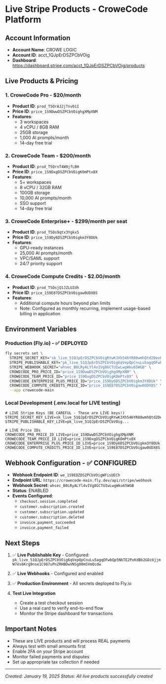 # Live Stripe Products - CroweCode Platform

## Account Information
- **Account Name**: CROWE LOGIC
- **Account ID**: acct_1QJpErDSZPCbVOig
- **Dashboard**: https://dashboard.stripe.com/acct_1QJpErDSZPCbVOig/products

## Live Products & Pricing

### 1. CroweCode Pro - $20/month
- **Product ID**: `prod_T5OrAJ2jTnvO1I`
- **Price ID**: `price_1S9DwwDSZPCbVOighgXMpXNM`
- **Features**:
  - 3 workspaces
  - 4 vCPU / 8GB RAM
  - 25GB storage
  - 1,000 AI prompts/month
  - 14-day free trial

### 2. CroweCode Team - $200/month
- **Product ID**: `prod_T5OrnT4W9jfLBH`
- **Price ID**: `price_1S9DxgDSZPCbVOigKOmPtx8X`
- **Features**:
  - 5+ workspaces
  - 8 vCPU / 32GB RAM
  - 100GB storage
  - 10,000 AI prompts/month
  - SSO support
  - 14-day free trial

### 3. CroweCode Enterprise+ - $299/month per seat
- **Product ID**: `prod_T5Os9qtx3Ygkx5`
- **Price ID**: `price_1S9Dy6DSZPCbVOigkm3Y8DUk`
- **Features**:
  - GPU-ready instances
  - 25,000 AI prompts/month
  - VPC/SAML support
  - 24/7 priority support

### 4. CroweCode Compute Credits - $2.00/month
- **Product ID**: `prod_T5OsjQ1JZLUZdh`
- **Price ID**: `price_1S9E87DSZPCbVOigaw0UDX8S`
- **Features**:
  - Additional compute hours beyond plan limits
  - Note: Configured as monthly recurring, implement usage-based billing in application

## Environment Variables

### Production (Fly.io) - ✅ DEPLOYED
```bash
fly secrets set \
  STRIPE_SECRET_KEY="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" \
  STRIPE_PUBLISHABLE_KEY="pk_live_51QJpErDSZPCbVOig6qVepQpCnuLu5agqOFwbQp5NbTE2PxKdBb2GDzXjjmW7es6Krg9nse1C987uPnZRHBDwVNSg00mSVmQcdw" \
  STRIPE_WEBHOOK_SECRET="whsec_B0LRyALYl4vIVg8GCTUIwLwgWku65WGB" \
  CROWECODE_PRO_PRICE_ID="price_1S9DwwDSZPCbVOighgXMpXNM" \
  CROWECODE_TEAM_PRICE_ID="price_1S9DxgDSZPCbVOigKOmPtx8X" \
  CROWECODE_ENTERPRISE_PLUS_PRICE_ID="price_1S9Dy6DSZPCbVOigkm3Y8DUk" \
  CROWECODE_COMPUTE_CREDITS_PRICE_ID="price_1S9E87DSZPCbVOigaw0UDX8S" \
  --app crowecode-main
```

### Local Development (.env.local for LIVE testing)
```env
# LIVE Stripe Keys (BE CAREFUL - These are LIVE keys!)
STRIPE_SECRET_KEY_LIVE=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
STRIPE_PUBLISHABLE_KEY_LIVE=pk_live_51QJpErDSZPCbVOig...

# LIVE Price IDs
CROWECODE_PRO_PRICE_ID_LIVE=price_1S9DwwDSZPCbVOighgXMpXNM
CROWECODE_TEAM_PRICE_ID_LIVE=price_1S9DxgDSZPCbVOigKOmPtx8X
CROWECODE_ENTERPRISE_PLUS_PRICE_ID_LIVE=price_1S9Dy6DSZPCbVOigkm3Y8DUk
CROWECODE_COMPUTE_CREDITS_PRICE_ID_LIVE=price_1S9E87DSZPCbVOigaw0UDX8S
```

## Webhook Configuration - ✅ CONFIGURED

- **Webhook Endpoint ID**: `we_1S9EDZDSZPCbVOigWFisUECh`
- **Endpoint URL**: `https://crowecode-main.fly.dev/api/stripe/webhook`
- **Webhook Secret**: `whsec_B0LRyALYl4vIVg8GCTUIwLwgWku65WGB`
- **Status**: ENABLED
- **Events Configured**:
  - `checkout.session.completed`
  - `customer.subscription.created`
  - `customer.subscription.updated`
  - `customer.subscription.deleted`
  - `invoice.payment_succeeded`
  - `invoice.payment_failed`

## Next Steps

1. ✅ **Live Publishable Key** - Configured: `pk_live_51QJpErDSZPCbVOig6qVepQpCnuLu5agqOFwbQp5NbTE2PxKdBb2GDzXjjmW7es6Krg9nse1C987uPnZRHBDwVNSg00mSVmQcdw`

2. ✅ **Live Webhooks** - Configured and enabled

3. ✅ **Production Environment** - All secrets deployed to Fly.io

4. **Test Live Integration**
   - Create a test checkout session
   - Use a real card to verify end-to-end flow
   - Monitor the Stripe dashboard for transactions

## Important Notes

- These are LIVE products and will process REAL payments
- Always test with small amounts first
- Enable 2FA on your Stripe account
- Monitor failed payments and disputes
- Set up appropriate tax collection if needed

---
*Created: January 19, 2025*
*Status: All live products successfully created*